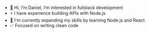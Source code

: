 - 👋 Hi, I’m Daniel, I’m interested in fullstack development  
- ⚡ I have experience building APIs with Node.js  
- 🚀 I'm currently expanding my skills by learning Node.js and React
- ✅ Focused on writing clean code
